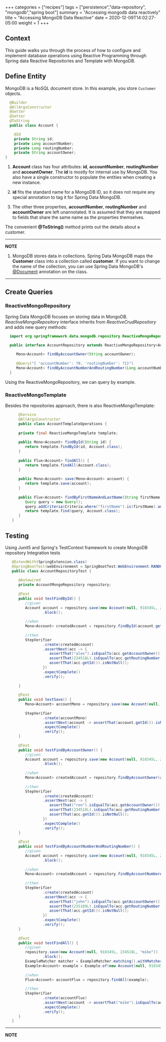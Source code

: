 +++
categories = ["recipes"]
tags = ["persistence","data-repository", "mongodb","spring boot"]
summary = "Accessing mongodb data reactively"
title = "Accessing MongoDB Data Reactive"
date = 2020-12-09T14:02:27-05:00
weight = 1
+++

## Context
This guide walks you through the process of how to configure and implement
database operations using Reactive Programming through Spring data Reactive Repositories and Template
with MongoDB.

## Define Entity
MongoDB is a NoSQL document store. In this example, you store `Customer` objects. 

```java
  @Builder
  @AllArgsConstructor
  @Getter
  @Setter
  @ToString
  public class Account {

    @Id
    private String id;
    private Long accountNumber;
    private Long routingNumber;
    private String accountOwner;
}
```

1. **Account** class has four attributes: **id**, **accountNumber**, **routingNumber** and **accountOwner**. 
   The **id** is mostly for internal use by MongoDB. You also have a single constructor to 
   populate the entities when creating a new instance.

1. **id** fits the standard name for a MongoDB ID, so it does not require any special 
   annotation to tag it for Spring Data MongoDB.

1. The other three properties, **accountNumber**, **routingNumber** and **accountOwner** are left unannotated. 
   It is assumed that they are mapped to fields that share the same name as the properties themselves.

The convenient **@ToString()** method prints out the details about a customer.

---
 **NOTE**

1. MongoDB stores data in collections. Spring Data MongoDB maps the **Customer** class
into a collection called **customer**. If you want to change the name of the collection, you
can use Spring Data MongoDB's
[@Document](https://docs.spring.io/spring-data/data-mongodb/docs/current/api/org/springframework/data/mongodb/core/mapping/Document.html)
annotation on the class.

---

## Create Queries

### ReactiveMongoRepository

Spring Data MongoDB focuses on storing data in MongoDB. _ReactiveMongoRepository_ interface inherits
from _ReactiveCrudRepository_ and adds new query methods:

 ```java
   import org.springframework.data.mongodb.repository.ReactiveMongoRepository;

   public interface AccountRepository extends ReactiveMongoRepository<Account, String> {
   
      Mono<Account> findByAccountOwner(String accountOwner);
   
      @Query("{ 'accountNumber': ?0, 'routingNumber': ?1}")
      Mono<Account> findByAccountNumberAndRoutingNumber(Long accountNumber, Long routingNumber);
   }
 ```
Using the ReactiveMongoRepository, we can query by example.

### ReactiveMongoTemplate

Besides the repositories approach, there is also ReactiveMongoTemplate:

```java
      @Service
      @AllArgsConstructor
      public class AccountTemplateOperations {
   
      private final ReactiveMongoTemplate template;
   
      public Mono<Account> findById(String id) {
         return template.findById(id, Account.class);
      }
   
      public Flux<Account> findAll() {
         return template.findAll(Account.class);
      }
   
      public Mono<Account> save(Mono<Account> account) {
         return template.save(account);
      }
   
      public Flux<Account> findByFirstNameAndLastName(String firstName, String lastName) {
         Query query = new Query();
         query.addCriteria(Criteria.where("firstName").is(firstName).and("lastName").is(lastName));
         return template.find(query, Account.class);
      }
   }
```

## Testing

Using Junit5 and Spring's TestContext framework to create MongoDB repository Integration tests

```java
   @ExtendWith(SpringExtension.class)
   @SpringBootTest(webEnvironment = SpringBootTest.WebEnvironment.RANDOM_PORT, classes = GreenfieldReactiveApplication.class)
   public class AccountRepositoryTest {
   
      @Autowired
      private AccountMongoRepository repository;
   
      @Test
      public void testFindById() {
         //given
         Account account = repository.save(new Account(null, 918345L, 234518L, "alex"))
                 .block();
   
         //when
         Mono<Account> createdAccount = repository.findById(account.getId());
   
         //then
         StepVerifier
                 .create(createdAccount)
                 .assertNext(acc -> {
                    assertThat("alex").isEqualTo(acc.getAccountOwner());
                    assertThat(234518L).isEqualTo(acc.getRoutingNumber());
                    assertThat(acc.getId()).isNotNull();
                 })
                 .expectComplete()
                 .verify();
   
      }
   
      @Test
      public void testSave() {
         Mono<Account> accountMono = repository.save(new Account(null, 918345L, 234518L, "alex"));
   
         StepVerifier
                 .create(accountMono)
                 .assertNext(account -> assertThat(account.getId()).isNotNull())
                 .expectComplete()
                 .verify();
      }
   
      @Test
      public void testFindByAccountOwner() {
         //given
         Account account = repository.save(new Account(null, 918345L, 234518L, "ron"))
                 .block();
   
         //when
         Mono<Account> createdAccount = repository.findByAccountOwner(account.getAccountOwner());
   
         //then
         StepVerifier
                 .create(createdAccount)
                 .assertNext(acc -> {
                    assertThat("ron").isEqualTo(acc.getAccountOwner());
                    assertThat(234518L).isEqualTo(acc.getRoutingNumber());
                    assertThat(acc.getId()).isNotNull();
                 })
                 .expectComplete()
                 .verify();
      }
   
      @Test
      public void testFindByAccountNumberAndRoutingNumber() {
         //given
         Account account = repository.save(new Account(null, 918345L, 235189L, "john"))
                 .block();
   
         //when
         Mono<Account> createdAccount = repository.findByAccountNumberAndRoutingNumber(account.getAccountNumber(), account.getRoutingNumber());
   
         //then
         StepVerifier
                 .create(createdAccount)
                 .assertNext(acc -> {
                    assertThat("john").isEqualTo(acc.getAccountOwner());
                    assertThat(235189L).isEqualTo(acc.getRoutingNumber());
                    assertThat(acc.getId()).isNotNull();
                 })
                 .expectComplete()
                 .verify();
      }
   
      @Test
      public void testFindAll() {
         //given
         repository.save(new Account(null, 918345L, 234518L, "mike"))
                 .block();
         ExampleMatcher matcher = ExampleMatcher.matching().withMatcher("accountOwner", startsWith());
         Example<Account> example = Example.of(new Account(null, 918345L, 234518L, "mike"), matcher);
   
         //when
         Flux<Account> accountFlux = repository.findAll(example);
   
         //then
         StepVerifier
                 .create(accountFlux)
                 .assertNext(account -> assertThat("mike").isEqualTo(account.getAccountOwner()))
                 .expectComplete()
                 .verify();
      }
   }
```
---
**NOTE**
